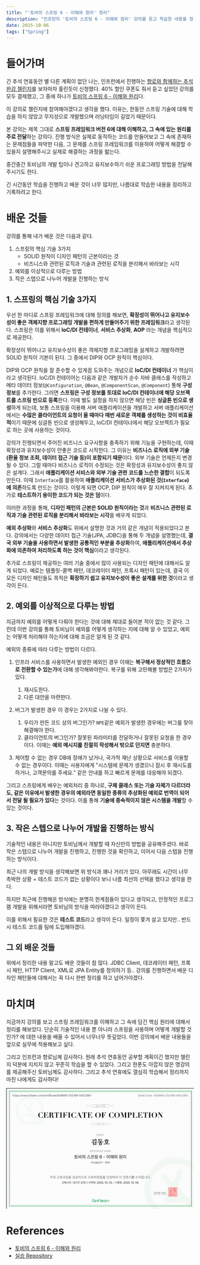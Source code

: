 ```yaml
---
title: "'토비의 스프링 6 - 이해와 원리' 정리"
description: "인프런의 '토비의 스프링 6 - 이해와 원리' 강의를 듣고 학습한 내용을 정리한 글입니다."
date: 2025-10-06
tags: ["Spring"]
---
```


# 들어가며

긴 추석 연휴동안 별 다른 계획이 없던 나는, 인프런에서 진행하는 [향로와 함께하는 추석 완강 챌린지](https://inf.run/zWxzt)를 보자마자 홀린듯이 신청했다.
40% 할인 쿠폰도 줘서 듣고 싶었던 강의를 모두 결제했고, 그 중에 하나가 [토비의 스프링 6 - 이해와 원리](https://inf.run/EoaJe)다.

이 강의로 챌린지에 참여해야겠다고 생각을 했다.
이유는, 한동안 스프링 기술에 대해 학습을 하지 않았고 무지성으로 개발했으며 러닝타임이 길었기 때문이다.

본 강의는 제목 그대로 **스프링 프레임워크 버전 6에 대해 이해하고, 그 속에 있는 원리를 주로 전달**하는 강의다.
진행 방식은 실제로 동작하는 코드를 만들어보고 그 속에 존재하는 문제점들을 파악한 다음, 그 문제를 스프링 프레임워크를 이용하여 어떻게 해결할 수 있을지 설명해주시고 실제로 해결하는 과정을 밟는다.

중간중간 토비님의 개발 팁이나 견고하고 유지보수하기 쉬운 프로그래밍 방법을 전달해주시기도 한다.

긴 시간동안 학습을 진행하고 배운 것이 너무 많지만, 나름대로 학습한 내용을 정리하고 기록하려고 한다.

# 배운 것들

강의를 통해 내가 배운 것은 다음과 같다.

1. 스프링의 핵심 기술 3가지
    - SOLID 원칙이 디자인 패턴의 근본이라는 것
    - 비즈니스와 관련된 로직과 기술과 관련된 로직을 분리해서 바라보는 시각
2. 예외를 이상적으로 다루는 방법
3. 작은 스텝으로 나누어 개발을 진행하는 방식

## 1. 스프링의 핵심 기술 3가지

우선 한 마디로 스프링 프레임워크에 대해 정의를 해보면, **확장성이 뛰어나고 유지보수성이 좋은 객체지향 프로그래밍 개발을 편하게 만들어주기 위한 프레임워크**라고 생각된다.
스프링은 이를 위해서 **IoC/DI 컨테이너**, **서비스 추상화**, **AOP** 라는 개념을 핵심적으로 제공한다.

확장성이 뛰어나고 유지보수성이 좋은 객체지향 프로그래밍을 설계하고 개발하려면 SOLID 원칙이 기본이 된다.
그 중에서 DIP와 OCP 원칙이 핵심이다.

DIP와 OCP 원칙을 잘 준수할 수 있게끔 도와주는 개념으로 **IoC/DI 컨테이너** 가 핵심이라고 생각된다.
IoC/DI 컨테이어는 다음과 같은 개발자가 순수 자바 클래스를 작성하고 메타 데이터 정보(`@Configuration`, `@Bean`, `@ComponentScan`, `@Component`) 통해 **구성 정보**를 추가한다. 그러면 **스프링은 구성 정보를 토대로 IoC/DI 컨테이너에 해당 오브젝트를 스프링 빈으로 등록**한다.
이때 별도 설정을 하지 않으면 해당 빈은 **싱글톤 빈으로 생성**하게 되는데, 보통 스프링을 이용해 서버 애플리케이션을 개발하고 서버 애플리케이션에서는 **수많은 클라이언트의 요청이 올 때마다 매번 새로운 객체를 생성하는 것이 비효율적**이기 때문에 싱글톤 빈으로 생성해두고, IoC/DI 컨테이너에서 해당 오브젝트가 필요로 하는 곳에 사용하는 것이다.

강의가 진행되면서 주어진 비즈니스 요구사항을 충족하기 위해 기능을 구현하는데, 이때 확장성과 유지보수성이 안좋은 코드로 시작한다. 그 이유는 **비즈니스 로직에 외부 기술(환율 정보 조회, 데이터 접근 기술 등)이 포함되기 때문**이다.
외부 기술은 언제든지 변경될 수 있다. 그럴 때마다 비즈니스 로직이 수정되는 것은 확장성과 유지보수성이 좋지 않은 설계다.
그래서 **애플리케이션 서비스와 외부 기술 관련 코드를 느슨한 결합**이 되도록 만든다.
이때 `Interface`를 활용하여 **애플리케이션 서비스가 추상화된 것(`Interface`)에 의존**하도록 만드는 것이다.
이렇게 되면 OCP, DIP 원칙이 매우 잘 지켜지게 된다.
추가로 **테스트하기 용이한 코드가 되는 것은 덤**이다.

이러한 과정을 통해, **디자인 패턴의 근본은 SOLID 원칙이라는 것**과 **비즈니스 관련된 로직과 기술 관련된 로직을 분리해서 바라보는 시각**을 배우게 되었다.

**예외 추상화**와 **서비스 추상화**도 위에서 설명한 것과 거의 같은 개념이 적용되었다고 본다.
강의에서는 다양한 데이터 접근 기술(JPA, JDBC)을 통해 두 개념을 설명했는데, **결국 외부 기술을 사용하면서 발생한 공통적인 부분을 추상화**하여, **애플리케이션에서 추상화에 의존하여 처리하도록 하는 것이 핵심**이라고 생각된다.

추가로 스프링이 제공하는 여러 기술 중에서 많이 사용되는 디자인 패턴에 대해서도 알게 되었다.
예로는 템플릿-콜백 패턴, 데코레이터 패턴, 프록시 패턴이 있는데, 결국 이 모든 디자인 패턴들도 목적은 **확장하기 쉽고 유지보수성이 좋은 설계를 위한 것**이라고 생각이 든다.

## 2. 예외를 이상적으로 다루는 방법

지금까지 예외를 어떻게 다뤄야 한다는 것에 대해 제대로 들어본 적이 없는 것 같다.
그런데 이번 강의를 통해 토비님이 예외를 어떻게 생각하는 지에 대해 알 수 있었고, 예외는 어떻게 처리해야 하는지에 대해 조금은 알게 된 것 같다.

예외의 종류에 따라 다루는 방법이 다르다.

1. 인프라 서비스를 사용하면서 발생한 예외인 경우
   이때는 **복구해서 정상적인 흐름으로 전환할 수 있는가**에 대해 생각해봐야한다.
   복구를 위해 고민해볼 방법은 2가지가 있다.

    1. 재시도한다.
    2. 다른 대안을 마련한다.

2.  버그가 발생한 경우
    이 경우는 2가지로 나뉠 수 있다.

    1. 우리가 만든 코드 상의 버그인가?
       `NPE`같은 예외가 발생한 경우에는 버그를 찾아 해결해야 한다.
    2. 클라이언트의 버그인가?
       잘못된 파라미터를 전달하거나 잘못된 요청을 한 경우이다.
       이때는 **예외 메시지를 친절히 작성해서 밖으로 던지면** 충분하다.

3.  제어할 수 없는 경우
    DB에 장애가 났거나, 국가적 재난 상황으로 서비스를 이용할 수 없는 경우이다.
    이때는 사용자에게 "시스템에 문제가 생겼으니 잠시 후 재시도를 하거나, 고객문의를 주세요." 같은 안내를 하고 빠르게 문제를 대응해야 되겠다.


그리고 스프링에게 배우는 예외처리 중 하나로, **구체 클래스 또는 기술 자체가 다르더라도, 같은 이유에서 발생한 경우의 예외라면 동일한 종류의 추상화된 예외로 번역이 되어서 전달 될 필요가 있다**는 것이다.
이를 통해 **기술에 종속적이지 않은 시스템을 개발**할 수 있는 것이다.

## 3. 작은 스텝으로 나누어 개발을 진행하는 방식

기술적인 내용은 아니지만 토비님께서 개발할 때 자신만의 방법을 공유해주셨다.
바로 작은 스텝으로 나누어 개발을 진행하고, 진행한 것을 확인하고, 이어서 다음 스텝을 진행하는 방식이다.

최근 나의 개발 방식을 생각해보면 위 방식과 꽤나 거리가 있다.
아무래도 시간이 너무 촉박한 상황 + 테스트 코드가 없는 상황이다 보니 나름 최선의 선택을 했다고 생각을 한다.

하지만 최근에 진행해온 방식에는 분명히 한계점들이 있다고 생각되고, 안정적인 프로그램 개발을 위해서라면 토비님의 방식을 따라야겠다고 생각이 든다.

이를 위해서 필요한 것은 **테스트 코드**라고 생각이 든다.
일정이 쫓겨 살고 있지만.. 반드시 테스트 코드를 팀에 도입해야겠다.

## 그 외 배운 것들

위에서 정리한 내용 말고도 배운 것들이 참 많다.
JDBC Client, 데코레이터 패턴, 프록시 패턴, HTTP Client, XML로 JPA Entity를 정의하기 등..
강의를 진행하면서 배운 디자인 패턴들에 대해서는 꼭 다시 한번 정리를 하고 넘어가야겠다.

# 마치며

지금까지 강의를 보고 스프링 프레임워크를 이해하고 그 속에 담긴 핵심 원리에 대해서 정리를 해보았다.
단순히 기술적인 내용 뿐 아니라 스프링을 사용하며 어떻게 개발할 것인가? 에 대한 내용을 배울 수 있어서 너무너무 뜻깊었다.
이번 강의에서 배운 내용들을 앞으로 실무에 적용해보고 싶다.

그리고 인프런과 향로님께 감사하다. 원래 추석 연휴동안 공부할 계획이긴 했지만 챌린지 덕분에 지치지 않고 꾸준히 학습을 할 수 있었다.
그리고 한푼도 아깝지 않은 명강의를 제공해주신 토비님께도 감사하다.
그리고 추석 연휴에도 열심히 학습해서 정리까지 마친 나에게도 감사하다!

![수료증](certificated.png)

# References
- [토비의 스프링 6 - 이해와 원리](https://inf.run/EoaJe)
- [실습 Repository](https://github.com/kdkdhoho/tobispring6)
